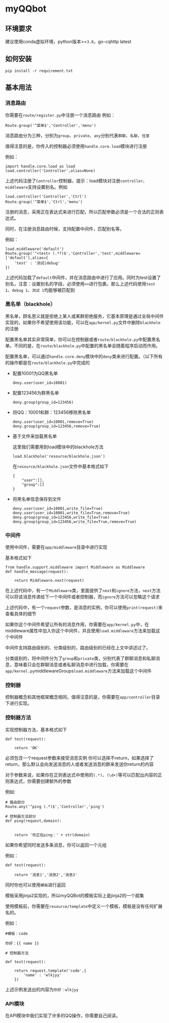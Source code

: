 # myQQbot

## 环境要求
建议使用conda虚拟环境，python版本>=``3.8``，go-cqhttp latest

## 如何安装
```
pip install -r requirement.txt
```

## 基本用法
### 消息路由
你需要在``route/register.py``中注册一个消息路由
例如：

```
Route.group('^菜单$','Controller','menu')
```

消息路由分为三种，分别为``group``、``private``、``any``分别代表``群聊``、``私聊``、``任意``

值得注意的是，你传入的控制器必须使用``handle.core.load``模块进行注册

例如：

```
import handle.core.load as load
load.controller('Controller',alias=None)
```

上述代码注册了``Controller``控制器，提示：load模块对注册``controller``、``middleware``支持设置别名。例如

```
load.controller('Controller','Ctrl')
Route.group('^菜单$','Ctrl','menu')
```

注册的消息，采用正在表达式来进行匹配，所以匹配参数必须是一个合法的正则表达式。

同时，在注册消息路由时候，支持配置中间件，匹配别名等。

例如：

```
load.middleware('default')
Route.group('^<test> (.*?)$','Controller','test',middleware=['default'],alias={
    'test' : '测试|debug'
})
```
上述代码加载了```default```中间件，并在消息路由中进行了应用。同时为test设置了别名，注意：设置别名的字段，必须使用``<>``进行包裹。那么上述代码使用``test 1``、``debug 1``、``测试 1``均能够被匹配到

### 黑名单（blackhole）
黑名单，顾名思义就是拒绝上某人或某群拒绝服务，它基本原理是通过全局中间件实现的，如果你不希望使用该功能，可以在``app/kernel.py``文件中删除``blackhole``的注册


配置黑名单其实非常简单，你可以在控制器或者``route/blackhole.py``中配置黑名单。不同的是，在``route/blackhole.py``中配置的黑名单会随着程序启动而作用。

配置黑名单，可以通过``handle.core.deny``模块中的``deny``类来进行配置。（以下所有的操作都是在``route/blackhole.py``中完成的


- 配置10001为QQ黑名单
    ```
    deny.user(user_id=10001)
    ```
- 配置123456为群黑名单
    ```
    deny.group(group_id=123456)
    ```
- 将QQ：10001和群：123456移除黑名单
    ```
    deny.user(user_id=10001,remove=True)
    deny.group(group_id=123456,remove=True)
    ```
-  基于文件来加载黑名单
    
    这里我们需要用到load模块中的blackhole方法

    ```
    load.blackhole('resource/blackhole.json')
    ```

    在```resource/blackhole.json```文件中基本格式如下

    ```
    {
        "user":[],
        "group":[]
    }
    ```
- 将黑名单信息保存到文件
    ```
    deny.user(user_id=10001,write_file=True)
    deny.user(user_id=10001,write_file=True,remove=True)
    deny.group(group_id=123456,write_file=True)
    deny.group(group_id=123456,write_file=True,remove=True)
    ```

### 中间件

使用中间件，需要在```app/middleware```目录中进行实现

基本格式如下

```
from handle.support.middleware import Middleware as Middleware
def handle_message(request):

    return Middleware.next(request)
```

在上述代码中，有一个``Middleware``类，里面提供了``next``和``ignore``方法，``next``方法可以将该消息传递给下一个中间件或者控制器，而``ignore``方法可以忽略这个请求

上述代码中，有一个``request``参数，是消息的实例，你可以使用``print(request)``来查看具体的细节


如果你这个中间件希望让所有的消息作用，你需要在``app/kernel.py``中，在middleware属性中加入你这个中间件，并且使用``load.middleware``方法来加载这个中间件

中间件支持路由级别的、分类级别的，路由级别的已经在上文中讲述过了。

分类级别的，将中间件分为了``group``和``private``类，分别代表了群聊消息和私聊消息，意味着只会在群聊消息或者私聊消息中进行加载，你需要在``app/kernel.py``middlewareGroups``load.middleware``方法来加载这个中间件


### 控制器
控制器概念和其他框架概念相同，值得注意的是，你需要在``app/controller``目录下进行实现。

### 控制器方法

实现控制器方法，基本格式如下

```
def test(request):

    return 'OK'
```

必须包含一个request参数来接受消息实例
你可以选择不return，如果选择了return，那么默认会向发送消息的人或者发送消息的群来发送你return的内容

对于参数来说，如果你在正则表达式中使用的``(.*)``、``(\d+)``等可以匹配出内容的正则表达式，你需要创建额外的参数

例如:

```
# 路由部分
Route.any('^ping (.*)$','Controller','ping')

# 控制器方法部分
def ping(request,domain):


    return '你正在ping：' + str(domain)
```



如果你希望同时发送多条消息，你可以返回一个元组

例如：
```
def test(request):

    return '消息1','消息2','消息3'
```

同时你也可以使用``模板``进行返回

模板采用jinja2实现的，所以myQQBot的模板实际上是jinja2的一个超集

使用模板前，你需要在``resource/template``中定义一个模板，模板是没有任何扩展名的。

例如：
```
#模板：code

你好：{{ name }}

# 控制器方法

def test(request):

    return request.template('code',{
        'name' : 'wlkjyy'
    })

```

上述示例发送出的内容为``你好：wlkjyy``


### API模块
在API模块中我们实现了许多的QQ操作，你需要自己阅读。
